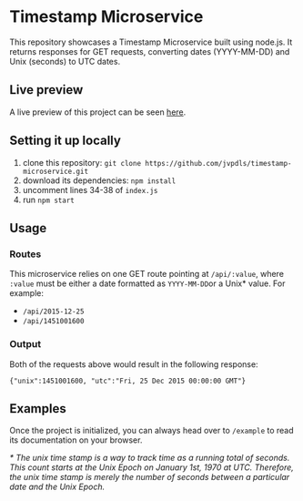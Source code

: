 # Timestamp Microservice

This repository showcases a Timestamp Microservice built using node.js. It returns responses for GET requests, converting dates (YYYY-MM-DD) and Unix (seconds) to UTC dates.

## Live preview

A live preview of this project can be seen [here](https://timestamp-ms.joaosantos.net.br/example.html).

## Setting it up locally

1. clone this repository: `git clone https://github.com/jvpdls/timestamp-microservice.git`
2. download its dependencies: `npm install`
3. uncomment lines 34-38 of `index.js`
3. run `npm start`

## Usage

### Routes
This microservice relies on one GET route pointing at `/api/:value`, where `:value` must be either a date formatted as `YYYY-MM-DD`or a Unix\* value. For example:
- `/api/2015-12-25`
- `/api/1451001600`

### Output
Both of the requests above would result in the following response:

`{"unix":1451001600, "utc":"Fri, 25 Dec 2015 00:00:00 GMT"}`

## Examples
Once the project is initialized, you can always head over to `/example` to read its documentation on your browser.

*\* The unix time stamp is a way to track time as a running total of seconds. This count starts at the Unix Epoch on January 1st, 1970 at UTC. Therefore, the unix time stamp is merely the number of seconds between a particular date and the Unix Epoch.*
